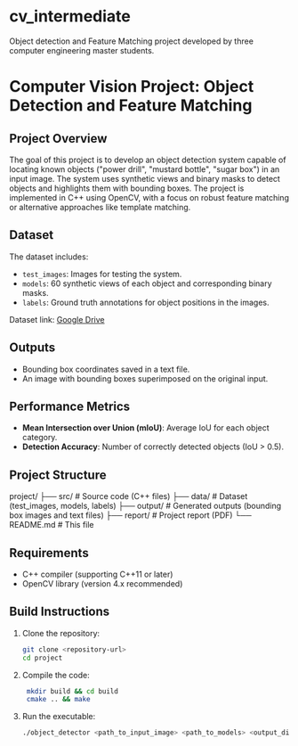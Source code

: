 # cv_intermediate
Object detection and Feature Matching project developed by three computer engineering master students.

# Computer Vision Project: Object Detection and Feature Matching

## Project Overview
The goal of this project is to develop an object detection system capable of locating known objects ("power drill", "mustard bottle", "sugar box") in an input image. The system uses synthetic views and binary masks to detect objects and highlights them with bounding boxes. The project is implemented in C++ using OpenCV, with a focus on robust feature matching or alternative approaches like template matching.

## Dataset
The dataset includes:
- `test_images`: Images for testing the system.
- `models`: 60 synthetic views of each object and corresponding binary masks.
- `labels`: Ground truth annotations for object positions in the images.

Dataset link: [Google Drive](https://drive.google.com/drive/folders/theXAbX4WKXf3-z2sI68Qg-cvbcVwosxO?usp=sharing)

## Outputs
- Bounding box coordinates saved in a text file.
- An image with bounding boxes superimposed on the original input.

## Performance Metrics
- **Mean Intersection over Union (mIoU)**: Average IoU for each object category.
- **Detection Accuracy**: Number of correctly detected objects (IoU > 0.5).

## Project Structure
project/
├── src/ # Source code (C++ files)
├── data/ # Dataset (test_images, models, labels)
├── output/ # Generated outputs (bounding box images and text files)
├── report/ # Project report (PDF)
└── README.md # This file

## Requirements
- C++ compiler (supporting C++11 or later)
- OpenCV library (version 4.x recommended)

## Build Instructions
1. Clone the repository:
   ```bash
   git clone <repository-url>
   cd project
2. Compile the code:
   ```bash
    mkdir build && cd build
    cmake .. && make
3. Run the executable:
      ```bash
   ./object_detector <path_to_input_image> <path_to_models> <output_directory>

